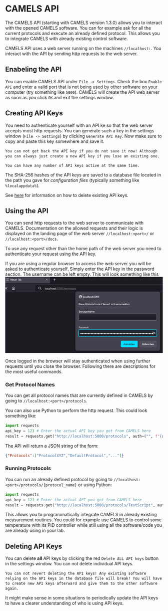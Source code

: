 # CAMELS API

The CAMELS API (starting with CAMELS version 1.3.0) allows you to interact with the opened CAMELS software. You can for example ask for all the current protocols and execute an already defined protocol. This allows you to integrate CAMELS with already existing control software.

CAMELS API uses a web server running on the machines `//localhost:`. You interact with the API by sending http requests to the web server.

## Enabeling the API

You can enable CAMELS API under `File -> Settings`. Check the box `Enable API` and enter a valid port that is not being used by other software on your computer (try something like `5000`). CAMELS will create the API web server as soon as you click `OK` and exit the settings window.

## Creating API Keys

You need to authenticate yourself with an API ke so that the web server accepts most http requests. You can generate such a key in the settings window (`File -> Settings`) by clicking `Generate API Key`. Now make sure to copy and paste this key somewhere and save it.

```{attention}
You can not get back the API key if you do not save it now! Although you can always just create a new API key if you lose an existing one.
```

```{info}
You can have any number of API keys active at the same time.
```

The SHA-256 hashes of the API keys are saved to a database file located in the path you gave for *configuration files* (typically something like `%localappdata%`).

See [here](#deleting-api-keys) for information on how to delete existing API keys.

## Using the API

You can send http requests to the web server to communicate with CAMELS. Documentation on the allowed requests and their logic is displayed on the landing page of the web server `//localhost:<port>/` or  `//localhost:<port>/docs`.

To use any request other than the home path of the web server you need to authenticate your request using the API key.

If you are using a regular browser to access the web server you will be asked to authenticate yourself. Simply enter the API key in the password section. The username can be left empty. This will look something like this
![Example image of the authentication pop up in the browser](images/image.png)

Once logged in the browser will stay authenticated when using further requests until you close the browser.
Following there are descriptions for the most useful commands.

### Get Protocol Names

You can get all protocol names that are currently defined in CAMELS by going to `//localhost:<port>/protocols`. 

You can also use Python to perform the http request. This could look something like:

```python
import requests
api_key = 123 # Enter the actual API key you got from CAMELS here
result = requests.get("http://localhost:5000/protocols", auth=("", f"{api_key}"))
```

The API will return a JSON string of the form:

```JSON
{"Protocols":["ProtocolXYZ","DefaultProtocol","..."]}
```

### Running Protocols

You can run an already defined protocol by going to `//localhost:<port>/protocols/{protocol_name}` or using Python:

```python
import requests
api_key = 123 # Enter the actual API you got from CAMELS here
result = requests.get("http://localhost:5000/protocols/TestScript", auth=("", f"{api_key}"))
```

This allows you to programmatically integrate CAMELS in already existing measurement routines. You could for example use CAMELS to control some temperature with its PID controller while still using all the software/code you are already using in your lab.

## Deleting API Keys

You can delete **all** API keys by clicking the red `Delete ALL API keys` button in the settings window. You can not delete individual API keys.

```{attention}
You can not revert deleting the API keys! Any existing software relying on the API keys in the database file will break! You will have to create new API keys afterward and give them to the other software again.
```

It might make sense in some situations to periodically update the API keys to have a clearer understanding of who is using API keys.

